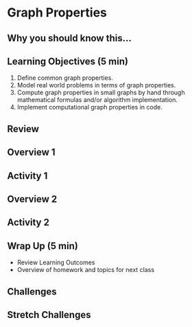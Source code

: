 # Graph Properties


## Why you should know this...



## Learning Objectives (5 min)

1. Define common graph properties.
1. Model real world problems in terms of graph properties.
1. Compute graph properties in small graphs by hand through mathematical formulas and/or algorithm implementation.  
1. Implement computational graph properties in code.

## Review

## Overview 1


## Activity 1

## Overview 2

## Activity 2

## Wrap Up (5 min)

- Review Learning Outcomes
- Overview of homework and topics for next class

## Challenges


## Stretch Challenges
